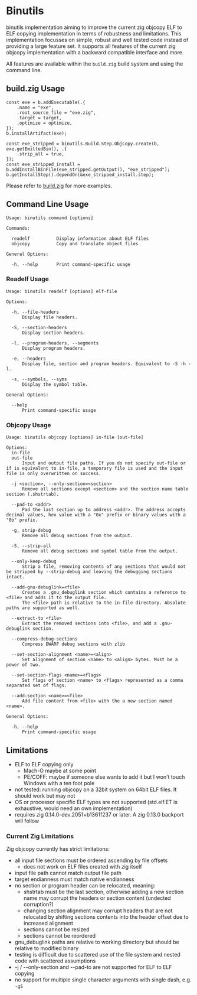 # Binutils

binutils implementation aiming to improve the current zig objcopy ELF to ELF copying implementation in terms of robustness and limitations.
This implementation focusses on simple, robust and well tested code instead of providing a large feature set.
It supports all features of the current zig objcopy implementation with a backward compatible interface and more.

All features are available within the `build.zig` build system and using the command line.

## build.zig Usage

```zig
const exe = b.addExecutable(.{
    .name = "exe",
    .root_source_file = "exe.zig",
    .target = target,
    .optimize = optimize,
});
b.installArtifact(exe);

const exe_stripped = binutils.Build.Step.ObjCopy.create(b, exe.getEmittedBin(), .{
    .strip_all = true,
});
const exe_stripped_install = b.addInstallBinFile(exe_stripped.getOutput(), "exe_stripped");
b.getInstallStep().dependOn(&exe_stripped_install.step);
```

Please refer to [build.zig](build.zig) for more examples.

## Command Line Usage

```
Usage: binutils command [options]

Commands:

  readelf          Display information about ELF files
  objcopy          Copy and translate object files

General Options:

  -h, --help       Print command-specific usage
```

### Readelf Usage

```
Usage: binutils readelf [options] elf-file

Options:

  -h, --file-headers
      Display file headers.

  -S, --section-headers
      Display section headers.

  -l, --program-headers, --segments
      Display program headers.

  -e, --headers
      Display file, section and program headers. Equivalent to -S -h -l.

  -s, --symbols, --syms
      Display the symbol table.

General Options:

  --help
      Print command-specific usage
```

### Objcopy Usage

```
Usage: binutils objcopy [options] in-file [out-file]

Options:
  in-file
  out-file
      Input and output file paths. If you do not specify out-file or if is equivalent to in-file, a temporary file is used and the input file is only overwritten on success.

  -j <section>, --only-section=<section>
      Remove all sections except <section> and the section name table section (.shstrtab).

  --pad-to <addr>
      Pad the last section up to address <addr>. The address accepts decimal values, hex value with a "0x" prefix or binary values with a "0b" prefix.

  -g, strip-debug
      Remove all debug sections from the output.

  -S, --strip-all
      Remove all debug sections and symbol table from the output.

  --only-keep-debug
      Strip a file, removing contents of any sections that would not be stripped by --strip-debug and leaving the debugging sections intact.

  --add-gnu-debuglink=<file>
      Creates a .gnu_debuglink section which contains a reference to <file> and adds it to the output file.
      The <file> path is relative to the in-file directory. Absolute paths are supported as well.

  --extract-to <file>
      Extract the removed sections into <file>, and add a .gnu-debuglink section.

  --compress-debug-sections
      Compress DWARF debug sections with zlib

  --set-section-alignment <name>=<align>
      Set alignment of section <name> to <align> bytes. Must be a power of two.

  --set-section-flags <name>=<flags>
      Set flags of section <name> to <flags> represented as a comma separated set of flags.

  --add-section <name>=<file>
      Add file content from <file> with the a new section named <name>.

General Options:

  -h, --help
      Print command-specific usage
```

## Limitations

* ELF to ELF copying only
    * Mach-O maybe at some point
    * PE/COFF: maybe if someone else wants to add it but I won't touch Windows with a ten foot pole
* not tested: running objcopy on a 32bit system on 64bit ELF files. It should work but may not
* OS or processor specific ELF types are not supported (std.elf.ET is exhaustive, would need an own implementation)
* requires zig 0.14.0-dev.2051+b1361f237 or later. A zig 0.13.0 backport will follow

### Current Zig Limitations

Zig objcopy currently has strict limitations:

* all input file sections must be ordered ascending by file offsets
    * does not work on ELF files created with zig itself
* input file path cannot match output file path
* target endianness must match native endianness
* no section or program header can be relocated, meaning:
    * shstrtab must be the last section, otherwise adding a new section name may corrupt the headers or section content (undected corruption?)
    * changing section alignment may corrupt headers that are not relocated by shifting sections contents into the header offset due to increased alignment
    * sections cannot be resized
    * sections cannot be reordered
* gnu_debuglink paths are relative to working directory but should be relative to modified binary
* testing is difficult due to scattered use of the file system and nested code with scattered assumptions
* -j / --only-section and --pad-to are not supported for ELF to ELF copying
* no support for multiple single character arguments with single dash, e.g. `-gS`

